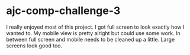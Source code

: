 # ajc-comp-challenge-3

I really enjoyed most of this project. I got full screen to look exactly how I wanted to. My mobile view is pretty alright but could use some work. In between full screen and mobile needs to be cleaned up a little. Large screens look good too. 

